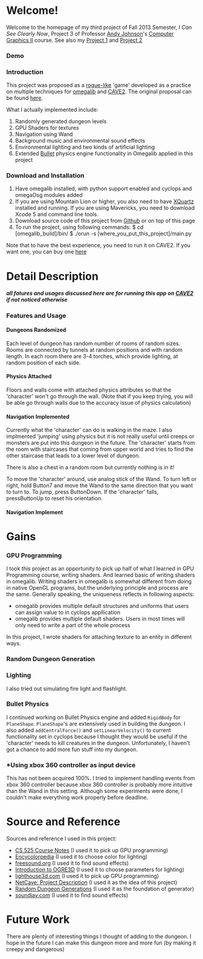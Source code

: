 # Welcome!

Welcome to the homepage of my third project of Fall 2013 Semester, *I Can See Clearly Now*, Project 3 of Professor [Andy Johnson](http://www.evl.uic.edu/aej/)'s [Computer Graphics II](http://www.evl.uic.edu/aej/526/) course.
See also my [Project 1](http://joysword.github.io/cs526.project1/) and [Project 2](http://joysword.github.io/cs526.project2/)

### Demo

### Introduction

This project was proposed as a [rogue-like](http://en.wikipedia.org/wiki/Roguelike) 'game' developed as a practice on multiple techniques for [omegalib](http://github.com/uic-evl/omegalib) and [CAVE2](http://www.evl.uic.edu/core.php?mod=4&type=1&indi=424). The original proposal can be found [here](https://sites.google.com/site/syin8uic/CS526/project3).

What I actually implemented include:

1. Randomly generated dungeon levels
2. GPU Shaders for textures
3. Navigation using Wand
4. Background music and environmental sound effects
5. Environmental lighting and two kinds of artificial lighting
6. Extended [Bullet](http://bulletphysics.org/wordpress/) physics engine functionality in Omegalib applied in this project

### Download and Installation

1. Have omegalib installed, with python support enabled and cyclops and omegaOsg modules added
2. If you are using Mountain Lion or higher, you also need to have [XQuartz](http://xquartz.macosforge.org/landing/) installed and running. If you are using Mavericks, you need to download Xcode 5 and command line tools.
3. Download source code of this project from [Github](https://github.com/joysword/cs526.project3) or on top of this page
4. To run the project, using following commands:
$ cd [omegalib_build]/bin/
$ ./orun -s [where_you_put_this_project]/main.py

Note that to have the best experience, you need to run it on CAVE2. If you want one, you can buy one [here](http://www.mechdyne.com/cave2.aspx)

# Detail Description
##### all fatures and usages discussed here are for running this app on [CAVE2](http://www.evl.uic.edu/core.php?mod=4&type=1&indi=424) if not noticed otherwise

### Features and Usage
#### Dungeons Randomized
Each level of dungeon has random number of rooms of random sizes. Rooms are connected by tunnels at random positions and with random length. In each room there are 3-4 torches, which provide lighting, at random position of each side.

#### Physics Attached
Floors and walls come with attached physics attributes so that the 'character' won't go through the wall. (Note that if you keep trying, you will be able go through walls due to the accuracy issue of physics calculation)

#### Navigation Implemented
Currently what the 'character' can do is walking in the maze. I also implmented 'jumping' using physics but it is not really useful until creeps or monsters are put into this dungeon in the future. The 'character' starts from the room with staircases that coming from upper world and tries to find the other staircase that leads to a lower level of dungeon.

There is also a chest in a random room but currently nothing is in it!

To move the 'character' around, use analog stick of the Wand. To turn left or right, hold Button7 and move the Wand to the same direction that you want to turn to. To jump, press ButtonDown. If the 'character' falls, pressButtonUp to reset his orientation.

#### Navigation Implement

# Gains

### GPU Programming
I took this project as an opportunity to pick up half of what I learned in GPU Programming course, writing shaders. And learned basic of writing shaders in omegalib.
Writing shaders in omegalib is somewhat different from doing in native OpenGL programs, but the underlying principle and process are the same. Generally speaking, the uniqueness reflects in following aspects:

* omegalib provides multiple default structures and uniforms that users can assign value to in cyclops appllication
* omegalib provides multiple default shaders. Users in most times will only need to write a part of the whole process

In this project, I wrote shaders for attaching texture to an entity in different ways.

### Random Dungeon Generation

### Lighting
I also tried out simulating fire light and flashlight.

### Bullet Physics
I continued working on Bullet Physics engine and added `RigidBody` for `PlaneShape`. `PlaneShape`'s are extensively used in building the dungeon.
I also added `addCentralForce()` and `setLinearVelocity()` to current functionality set in cyclops because I thought they would be useful if the 'character' needs to kill creatures in the dungeon. Unfortunately, I haven't got a chance to add more fun stuff into my dungeon.

### *Using xbox 360 controller as input device
This has not been acquired 100%. I tried to implement handling events from xbox 360 controller because xbox 360 controller is probably more intuitive than the Wand in this setting. Although some experiments were done, I couldn't make everything work properly before deadline.

# Source and Reference
Sources and reference I used in this project:

* [CS 525 Course Notes](http://www.evl.uic.edu/aej/525/index.html) (I used it to pick up GPU programming)
* [Encycolorpedia](http://encycolorpedia.com/f8c377) (I used it to choose color for lighting)
* [freesound.org](http://www.freesound.org) (I used it to find sound effects)
* [Introduction to OGRE3D](https://jira.ai2.upv.es/confluence/download/attachments/13303823/Introduction+to+Ogre3D.pdf?version=1&modificationDate=1317394839000) (I used it to choose parameters for lighting)
* [lighthouse3d.com](http://www.lighthouse3d.com/tutorials/) (I used it to pick up GPU programming)
* [NetCave: Project Description](http://graphics.cs.wisc.edu/WP/virtualreality11/category/netcave-project-description/) (I used it as the idea of this project)
* [Random Dungeon Generations](http://breinygames.blogspot.com/2011/07/random-map-generation.html) (I used it as the foundation of generator)
* [soundjay.com](http://soundjay.com/) (I used it to find sound effects)

# Future Work

There are plenty of interesting things I thought of adding to the dungeon. I hope in the future I can make this dungeon more and more fun (by making it creepy and dangerous)

